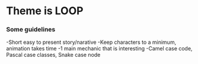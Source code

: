 <h1>Theme is LOOP</h1>

<h3>Some guidelines</h3>
-Short easy to present story/narative
-Keep characters to a minimum, animation takes time
-1 main mechanic that is interesting 
-Camel case code, Pascal case classes, Snake case node
